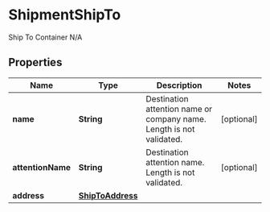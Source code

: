 

# ShipmentShipTo

Ship To Container  N/A

## Properties

| Name | Type | Description | Notes |
|------------ | ------------- | ------------- | -------------|
|**name** | **String** | Destination attention name or company name.  Length is not validated. |  [optional] |
|**attentionName** | **String** | Destination attention name.  Length is not validated. |  [optional] |
|**address** | [**ShipToAddress**](ShipToAddress.md) |  |  |



